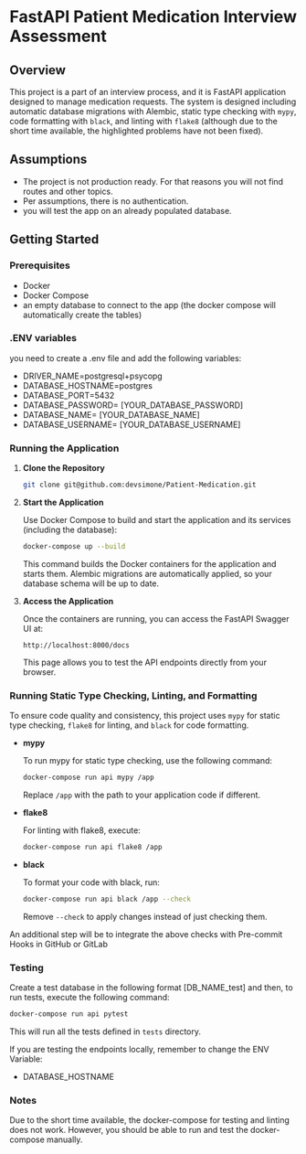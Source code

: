 # FastAPI Patient Medication Interview Assessment  

## Overview

This project is a part of an interview process, and it is FastAPI application designed to manage medication requests. The system is designed including automatic database migrations with Alembic, static type checking with `mypy`, code formatting with `black`, and linting with `flake8` (although due to the short time available, the highlighted problems have not been fixed).

## Assumptions

- The project is not production ready. For that reasons you will not find routes and other topics.
- Per assumptions, there is no authentication.
- you will test the app on an already populated database.

## Getting Started

### Prerequisites

- Docker
- Docker Compose
- an empty database to connect to the app (the docker compose will automatically create the tables)

### .ENV variables

you need to create a .env file and add the following variables:

- DRIVER_NAME=postgresql+psycopg
- DATABASE_HOSTNAME=postgres
- DATABASE_PORT=5432
- DATABASE_PASSWORD= [YOUR_DATABASE_PASSWORD]
- DATABASE_NAME= [YOUR_DATABASE_NAME]
- DATABASE_USERNAME= [YOUR_DATABASE_USERNAME]

### Running the Application

1. **Clone the Repository**

   ```sh
   git clone git@github.com:devsimone/Patient-Medication.git
   ```

2. **Start the Application**

   Use Docker Compose to build and start the application and its services (including the database):

   ```sh
   docker-compose up --build
   ```

   This command builds the Docker containers for the application and starts them. Alembic migrations are automatically applied, so your database schema will be up to date.


3. **Access the Application**

   Once the containers are running, you can access the FastAPI Swagger UI at:

   ```
   http://localhost:8000/docs
   ```

   This page allows you to test the API endpoints directly from your browser.

### Running Static Type Checking, Linting, and Formatting

To ensure code quality and consistency, this project uses `mypy` for static type checking, `flake8` for linting, and `black` for code formatting.

- **mypy**

  To run mypy for static type checking, use the following command:

  ```sh
  docker-compose run api mypy /app
  ```

  Replace `/app` with the path to your application code if different.

- **flake8**

  For linting with flake8, execute:

  ```sh
  docker-compose run api flake8 /app
  ```

- **black**

  To format your code with black, run:

  ```sh
  docker-compose run api black /app --check
  ```

  Remove `--check` to apply changes instead of just checking them.

An additional step will be to integrate the above checks with Pre-commit Hooks in GitHub or GitLab

### Testing

Create a test database in the following format [DB_NAME_test] and then, to run tests, execute the following command:

```sh
docker-compose run api pytest
```

This will run all the tests defined in `tests` directory.

If you are testing the endpoints locally, remember to change the ENV Variable:
- DATABASE_HOSTNAME

### Notes

Due to the short time available, the docker-compose for testing and linting does not work. However, you should be able to run and test the docker-compose manually.
